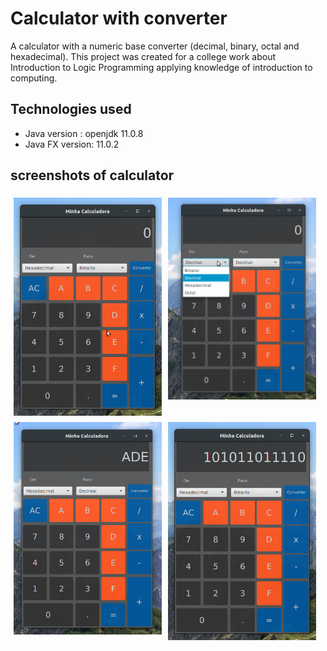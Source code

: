 # Calculator with converter
A calculator with a numeric base converter (decimal, binary, octal and hexadecimal).  This project was created for a college work about Introduction to Logic Programming applying knowledge of introduction to computing.

## Technologies used
- Java version : openjdk 11.0.8
- Java FX version: 11.0.2

## screenshots of calculator
<img src="src/imgs/normal.png" style="float: left; margin: 1%" alt="screenshot of app" width="47%" title="screenshot of app"/><img src="src/imgs/options.png" style="float: left; margin: 1%" alt="screenshot of app" width="47%" title="screenshot of app"/><div style="clear: both"></div><img src="src/imgs/hexa.png" style="float: left; margin: 1%" alt="screenshot of app" width="47%" title="screenshot of app"/><img src="src/imgs/hexaToBinary.png" style="float: left; margin: 1%" alt="screenshot of app" width="47%" title="screenshot of app"/>
